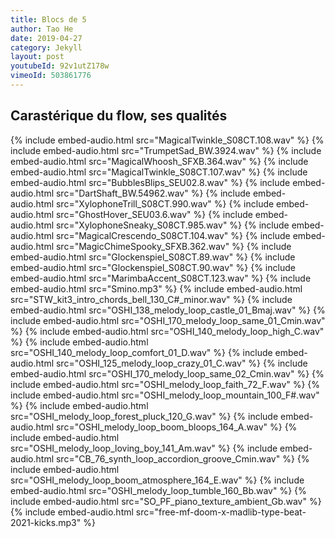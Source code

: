 ```yaml
---
title: Blocs de 5
author: Tao He
date: 2019-04-27
category: Jekyll
layout: post
youtubeId: 92v1utZ178w
vimeoId: 503861776
---
```


## Carastérique du flow, ses qualités

{% include embed-audio.html src="MagicalTwinkle_S08CT.108.wav" %}
{% include embed-audio.html src="TrumpetSad_BW.3924.wav" %}
{% include embed-audio.html src="MagicalWhoosh_SFXB.364.wav" %}
{% include embed-audio.html src="MagicalTwinkle_S08CT.107.wav" %}
{% include embed-audio.html src="BubblesBlips_SEU02.8.wav" %}
{% include embed-audio.html src="DartShaft_BW.54962.wav" %}
{% include embed-audio.html src="XylophoneTrill_S08CT.990.wav" %}
{% include embed-audio.html src="GhostHover_SEU03.6.wav" %}
{% include embed-audio.html src="XylophoneSneaky_S08CT.985.wav" %}
{% include embed-audio.html src="MagicalCrescendo_S08CT.104.wav" %}
{% include embed-audio.html src="MagicChimeSpooky_SFXB.362.wav" %}
{% include embed-audio.html src="Glockenspiel_S08CT.89.wav" %}
{% include embed-audio.html src="Glockenspiel_S08CT.90.wav" %}
{% include embed-audio.html src="MarimbaAccent_S08CT.123.wav" %}
{% include embed-audio.html src="Smino.mp3" %}
{% include embed-audio.html src="STW_kit3_intro_chords_bell_130_C#_minor.wav" %}
{% include embed-audio.html src="OSHI_138_melody_loop_castle_01_Bmaj.wav" %}
{% include embed-audio.html src="OSHI_170_melody_loop_same_01_Cmin.wav" %}
{% include embed-audio.html src="OSHI_140_melody_loop_high_C.wav" %}
{% include embed-audio.html src="OSHI_140_melody_loop_comfort_01_D.wav" %}
{% include embed-audio.html src="OSHI_125_melody_loop_crazy_01_C.wav" %}
{% include embed-audio.html src="OSHI_170_melody_loop_same_02_Cmin.wav" %}
{% include embed-audio.html src="OSHI_melody_loop_faith_72_F.wav" %}
{% include embed-audio.html src="OSHI_melody_loop_mountain_100_F#.wav" %}
{% include embed-audio.html src="OSHI_melody_loop_forest_pluck_120_G.wav" %}
{% include embed-audio.html src="OSHI_melody_loop_boom_bloops_164_A.wav" %}
{% include embed-audio.html src="OSHI_melody_loop_loving_boy_141_Am.wav" %}
{% include embed-audio.html src="CB_76_synth_loop_accordion_groove_Cmin.wav" %}
{% include embed-audio.html src="OSHI_melody_loop_boom_atmosphere_164_E.wav" %}
{% include embed-audio.html src="OSHI_melody_loop_tumble_160_Bb.wav" %}
{% include embed-audio.html src="SO_PF_piano_texture_ambient_Gb.wav" %}
{% include embed-audio.html src="free-mf-doom-x-madlib-type-beat-2021-kicks.mp3" %}